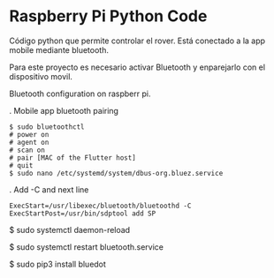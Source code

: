 # Raspberry Pi  Python Code

Código python que permite controlar el rover. Está conectado a la app mobile mediante bluetooth.

Para este proyecto es necesario activar Bluetooth y enparejarlo con el dispositivo movil.

Bluetooth configuration on raspberr pi.

. Mobile app bluetooth pairing

	$ sudo bluetoothctl
	# power on
	# agent on
	# scan on
	# pair [MAC of the Flutter host]
	# quit
	$ sudo nano /etc/systemd/system/dbus-org.bluez.service

. Add -C and next line

	ExecStart=/usr/libexec/bluetooth/bluetoothd -C
	ExecStartPost=/usr/bin/sdptool add SP

$ sudo systemctl daemon-reload

$ sudo systemctl restart bluetooth.service

$ sudo pip3 install bluedot

